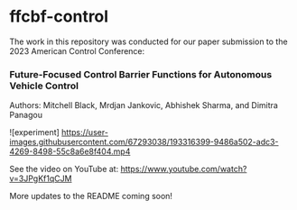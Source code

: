# ffcbf-control

The work in this repository was conducted for our paper submission to the 2023 American Control Conference:

### Future-Focused Control Barrier Functions for Autonomous Vehicle Control

Authors: Mitchell Black, Mrdjan Jankovic, Abhishek Sharma, and Dimitra Panagou

![experiment] https://user-images.githubusercontent.com/67293038/193316399-9486a502-adc3-4269-8498-55c8a6e8f404.mp4



See the video on YouTube at: https://www.youtube.com/watch?v=3JPgKf1qCJM

More updates to the README coming soon!
